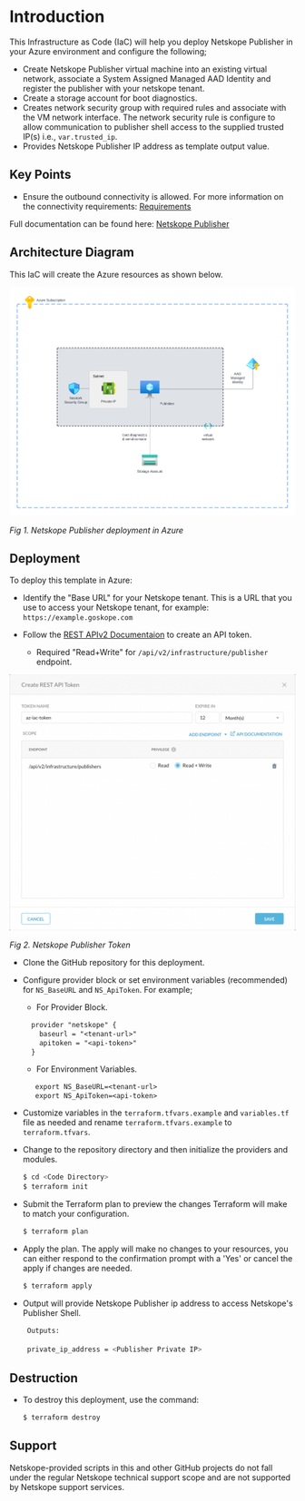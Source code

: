 # Introduction

This Infrastructure as Code (IaC) will help you deploy Netskope Publisher in your Azure environment and configure the following;

- Create Netskope Publisher virtual machine into an existing virtual network, associate a System Assigned Managed AAD Identity and register the publisher with your netskope tenant.
- Create a storage account for boot diagnostics.
- Creates network security group with required rules and associate with the VM network interface. The network security rule is configure to allow communication to publisher shell access to the supplied trusted IP(s) i.e., ` var.trusted_ip `.
- Provides Netskope Publisher IP address as template output value.

## Key Points

- Ensure the outbound connectivity is allowed. For more information on the connectivity requirements: [Requirements](https://docs.netskope.com/en/deploy-a-publisher.html#UUID-7da4399d-5d95-5328-f08d-a954d5b49642_section-idm4547044674564832680183732553)


Full documentation can be found here: [Netskope Publisher](https://docs.netskope.com/en/netskope-private-access.html)

## Architecture Diagram

This IaC will create the Azure resources as shown below.

![](.//images/npa-azure-e.png)

*Fig 1. Netskope Publisher deployment in Azure*

## Deployment

To deploy this template in Azure:

- Identify the "Base URL" for your Netskope tenant. This is a URL that you use to access your Netskope tenant, for example: `https://example.goskope.com`

- Follow the [REST APIv2 Documentaion](https://docs.netskope.com/en/rest-api-v2-overview-312207.html) to create an API token.

    - Required "Read+Write" for `/api/v2/infrastructure/publisher` endpoint.

![API Token](images/npa-token.png)

*Fig 2. Netskope Publisher Token*

- Clone the GitHub repository for this deployment.

- Configure provider block or set environment variables (recommended) for `NS_BaseURL` and `NS_ApiToken`. For example; 

   - For Provider Block.
   
    ```
      provider "netskope" {
        baseurl = "<tenant-url>"
        apitoken = "<api-token>"
      }
    ```

   - For Environment Variables.

   ```
      export NS_BaseURL=<tenant-url>
      export NS_ApiToken=<api-token>
   ```

- Customize variables in the `terraform.tfvars.example` and `variables.tf` file as needed and rename `terraform.tfvars.example` to `terraform.tfvars`.
- Change to the repository directory and then initialize the providers and modules.

   ```sh
   $ cd <Code Directory>
   $ terraform init
    ```
- Submit the Terraform plan to preview the changes Terraform will make to match your configuration.

   ```sh
   $ terraform plan
   ```
- Apply the plan. The apply will make no changes to your resources, you can either respond to the confirmation prompt with a 'Yes' or cancel the apply if changes are needed.

   ```sh
   $ terraform apply
   ```
- Output will provide Netskope Publisher ip address to access Netskope's Publisher Shell.

   ```sh
    Outputs:

    private_ip_address = <Publisher Private IP>

   ```

## Destruction

- To destroy this deployment, use the command:

   ```sh
   $ terraform destroy
   ```

## Support

Netskope-provided scripts in this and other GitHub projects do not fall under the regular Netskope technical support scope and are not supported by Netskope support services.